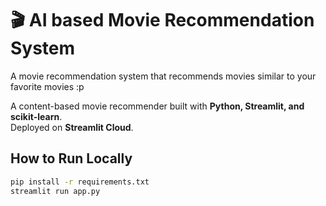# 🎬 AI based Movie Recommendation System
A movie recommendation system that recommends movies similar to your favorite movies :p

A content-based movie recommender built with **Python, Streamlit, and scikit-learn**.  
Deployed on **Streamlit Cloud**.

## How to Run Locally
```bash
pip install -r requirements.txt
streamlit run app.py
